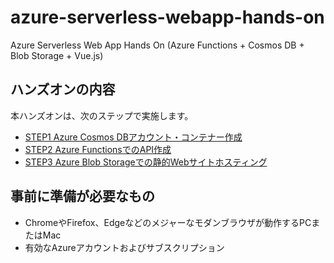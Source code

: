 # azure-serverless-webapp-hands-on
Azure Serverless Web App Hands On (Azure Functions + Cosmos DB + Blob Storage + Vue.js)

## ハンズオンの内容
本ハンズオンは、次のステップで実施します。

- [STEP1 Azure Cosmos DBアカウント・コンテナー作成](step1-cosmosdb/README.md)
- [STEP2 Azure FunctionsでのAPI作成](step2-functionapp/README.md)
- [STEP3 Azure Blob Storageでの静的Webサイトホスティング](step3-blobstorage/README.md)

## 事前に準備が必要なもの

- ChromeやFirefox、Edgeなどのメジャーなモダンブラウザが動作するPCまたはMac
- 有効なAzureアカウントおよびサブスクリプション